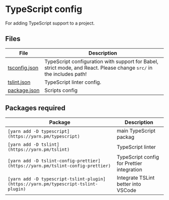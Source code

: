 # TypeScript config

For adding TypeScript support to a project.

## Files

| File                             | Description                                                                                                         |
| -------------------------------- | ------------------------------------------------------------------------------------------------------------------- |
| [tsconfig.json](./tsconfig.json) | TypeScript configuration with support for Babel, strict mode, and React. Please change `src/` in the includes path! |
| [tslint.json](./tslint.json)     | TypeScript linter config.                                                                                           |
| [package.json](./package.json)   | Scripts config                                                                                                      |

## Packages required

| Package                                                                            | Description                                |
| ---------------------------------------------------------------------------------- | ------------------------------------------ |
| `[yarn add -D typescript](https://yarn.pm/typescript)`                             | main TypeScript packag                     |
| `[yarn add -D tslint](https://yarn.pm/tslint)`                                     | TypeScript linter                          |
| `[yarn add -D tslint-config-prettier](https://yarn.pm/tslint-config-prettier)`     | TypeScript config for Prettier integration |
| `[yarn add -D typescript-tslint-plugin](https://yarn.pm/typescript-tslint-plugin)` | Integrate TSLint better into VSCode        |
